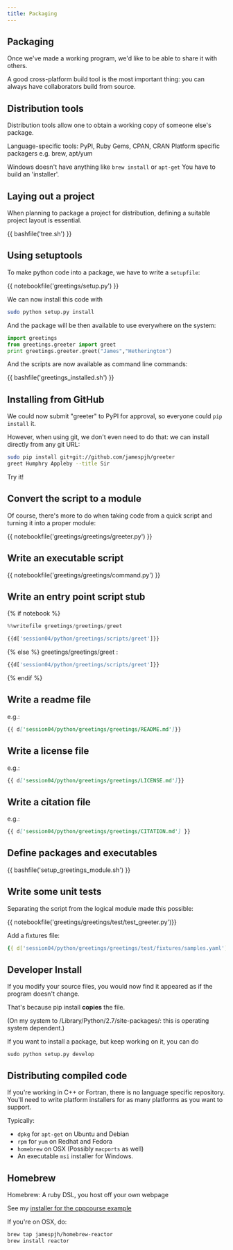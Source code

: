 ```yaml
---
title: Packaging
---
```


Packaging
---------

Once we've made a working program, we'd like to be able to share it with others.

A good cross-platform build tool is the most important thing: you can always
have collaborators build from source.

Distribution tools
------------------

Distribution tools allow one to obtain a working copy of someone else's package.

Language-specific tools: PyPI, Ruby Gems, CPAN, CRAN
Platform specific packagers e.g. brew, apt/yum

Windows doesn't have anything like `brew install` or `apt-get`
You have to build an 'installer'.

Laying out a project
--------------------

When planning to package a project for distribution, defining a suitable
project layout is essential.

{{ bashfile('tree.sh') }}

Using setuptools
----------------

To make python code into a package, we have to write a `setupfile`:

{{ notebookfile('greetings/setup.py') }}

We can now install this code with

``` bash
sudo python setup.py install
``` 

And the package will be then available to use everywhere on the system:

``` python
import greetings
from greetings.greeter import greet
print greetings.greeter.greet("James","Hetherington")
```

And the scripts are now available as command line commands:

{{ bashfile('greetings_installed.sh') }}


Installing from GitHub
----------------------

We could now submit "greeter" to PyPI for approval, so everyone could `pip install` it.

However, when using git, we don't even need to do that: we can install directly from any git URL:

``` bash
sudo pip install git+git://github.com/jamespjh/greeter
greet Humphry Appleby --title Sir
```

Try it!

Convert the script to a module
------------------------------

Of course, there's more to do when taking code from a quick script and turning it into a proper module:

{{ notebookfile('greetings/greetings/greeter.py') }}

Write an executable script
--------------------------

{{ notebookfile('greetings/greetings/command.py') }}

Write an entry point script stub
--------------------------------

{% if notebook %}
``` python
%%writefile greetings/greetings/greet

{{d['session04/python/greetings/scripts/greet']}}
```
{% else %}
greetings/greetings/greet :
``` python
{{d['session04/python/greetings/scripts/greet']}}
```
{% endif %}

Write a readme file
-------------------
e.g.:
``` markdown
{{ d['session04/python/greetings/greetings/README.md']}}
```
Write a license file
-------------------
e.g.:
``` markdown
{{ d['session04/python/greetings/greetings/LICENSE.md']}}
```

Write a citation file
-------------------
e.g.:
``` markdown
{{ d['session04/python/greetings/greetings/CITATION.md'] }}
```

Define packages and executables
-------------------------------

{{ bashfile('setup_greetings_module.sh') }}

Write some unit tests
---------------------

Separating the script from the logical module made this possible:

{{ notebookfile('greetings/greetings/test/test_greeter.py')}}

Add a fixtures file:

``` yaml 
{{ d['session04/python/greetings/greetings/test/fixtures/samples.yaml'] }}
```

Developer Install
-----------------

If you modify your source files, you would now find it appeared as if the program doesn't change.

That's because pip install **copies** the file.

(On my system to /Library/Python/2.7/site-packages/: this is operating
system dependent.)

If you want to install a package, but keep working on it, you can do

```
sudo python setup.py develop
```

Distributing compiled code
--------------------------

If you're working in C++ or Fortran, there is no language specific repository.
You'll need to write platform installers for as many platforms as you want to
support.

Typically:

* `dpkg` for `apt-get` on Ubuntu and Debian
* `rpm` for `yum` on Redhat and Fedora
* `homebrew` on OSX (Possibly `macports` as well)
* An executable `msi` installer for Windows.

Homebrew
--------

Homebrew: A ruby DSL, you host off your own webpage

See my [installer for the cppcourse example](http://github.com/jamespjh/homebrew-reactor)

If you're on OSX, do:

``` bash
brew tap jamespjh/homebrew-reactor
brew install reactor
```

